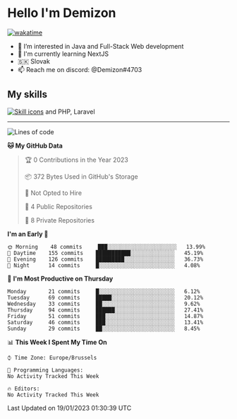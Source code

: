 # Hello I'm Demizon
[![wakatime](https://wakatime.com/badge/user/6ad1949f-d6d7-44f9-9eee-c35e54cc499b.svg)](https://wakatime.com/@6ad1949f-d6d7-44f9-9eee-c35e54cc499b)
- 👀 I’m interested in Java and Full-Stack Web development
- 🌱 I'm currently learning NextJS
- 🇸🇰 Slovak
- 📫 Reach me on discord: @Demizon#4703

## My skills
[![Skill icons](https://skillicons.dev/icons?i=java,js,ts,html,css,react,py,git,docker,linux,mysql,mongo&theme=dark)](https://github.com/Demizon3433) and PHP, Laravel

---

<!--START_SECTION:waka-->
![Lines of code](https://img.shields.io/badge/From%20Hello%20World%20I%27ve%20Written-44%20Thousand%20lines%20of%20code-blue)

**🐱 My GitHub Data** 

> 🏆 0 Contributions in the Year 2023
 > 
> 📦 372 Bytes Used in GitHub's Storage 
 > 
> 🚫 Not Opted to Hire
 > 
> 📜 4 Public Repositories 
 > 
> 🔑 8 Private Repositories  
 > 
**I'm an Early 🐤** 

```text
🌞 Morning    48 commits     ███░░░░░░░░░░░░░░░░░░░░░░   13.99% 
🌆 Daytime    155 commits    ███████████░░░░░░░░░░░░░░   45.19% 
🌃 Evening    126 commits    █████████░░░░░░░░░░░░░░░░   36.73% 
🌙 Night      14 commits     █░░░░░░░░░░░░░░░░░░░░░░░░   4.08%

```
📅 **I'm Most Productive on Thursday** 

```text
Monday       21 commits     █░░░░░░░░░░░░░░░░░░░░░░░░   6.12% 
Tuesday      69 commits     █████░░░░░░░░░░░░░░░░░░░░   20.12% 
Wednesday    33 commits     ██░░░░░░░░░░░░░░░░░░░░░░░   9.62% 
Thursday     94 commits     ██████░░░░░░░░░░░░░░░░░░░   27.41% 
Friday       51 commits     ███░░░░░░░░░░░░░░░░░░░░░░   14.87% 
Saturday     46 commits     ███░░░░░░░░░░░░░░░░░░░░░░   13.41% 
Sunday       29 commits     ██░░░░░░░░░░░░░░░░░░░░░░░   8.45%

```


📊 **This Week I Spent My Time On** 

```text
⌚︎ Time Zone: Europe/Brussels

💬 Programming Languages: 
No Activity Tracked This Week

🔥 Editors: 
No Activity Tracked This Week

```


 Last Updated on 19/01/2023 01:30:39 UTC
<!--END_SECTION:waka-->
